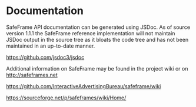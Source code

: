 
Documentation
================

SafeFrame API documentation can be generated using JSDoc. 
As of source version 1.1.1 the SafeFrame reference implementation
will not maintain JSDoc output in the source tree as it bloats the
code tree and has not been maintained in an up-to-date manner.

<https://github.com/jsdoc3/jsdoc>

Additional information on SafeFrame may be found in the project wiki
or on http://safeframes.net


<https://github.com/InteractiveAdvertisingBureau/safeframe/wiki>

<https://sourceforge.net/p/safeframes/wiki/Home/>



